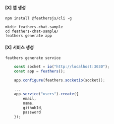 #### [X] 앱 생성

```
npm install @feathersjs/cli -g

mkdir feathers-chat-sample
cd feathers-chat-sample/
feathers generate app

```

#### [X] 서비스 생성

```
feathers generate service
```

```javascript
    const socket = io("http://localhost:3030");
    const app = feathers();

    app.configure(feathers.socketio(socket));

    ...
    app.service("users").create({
        email,
        name,
        githubId,
        password
    });
```
